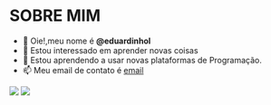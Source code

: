 # SOBRE MIM #

- 👋 Oie!,meu nome é **@eduardinhol**
- 👀 Estou interessado em aprender novas coisas
- 🌱 Estou aprendendo a usar novas plataformas de Programação.
- 📫 Meu email de contato é [email](eduardo.leoplineo@escola.pr.gov.br)

![](https://img.shields.io/badge/Scratch-4D97FF?style=for-the-badge&logo=Scratch&logoColor=white)
![](https://img.shields.io/badge/JavaScript-323330?style=for-the-badge&logo=javascript&logoColor=F7DF1E)

